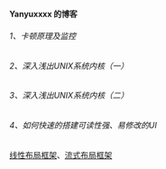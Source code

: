 #### Yanyuxxxx 的博客

###### 1、卡顿原理及监控
###### 2、深入浅出UNIX系统内核（一） 
###### 3、深入浅出UNIX系统内核（二）
###### 4、如何快速的搭建可读性强、易修改的UI

[线性布局框架](https://github.com/Yanyuxxxx/YUTableLayoutView)、[流式布局框架](https://github.com/Yanyuxxxx/YUFlowLayoutView) 

